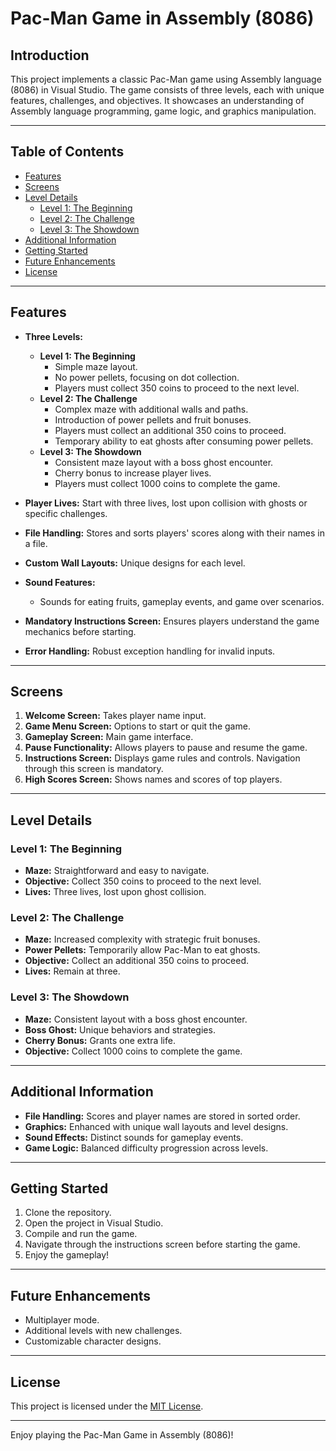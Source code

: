 # Pac-Man Game in Assembly (8086)

## Introduction

This project implements a classic Pac-Man game using Assembly language (8086) in Visual Studio. The game consists of three levels, each with unique features, challenges, and objectives. It showcases an understanding of Assembly language programming, game logic, and graphics manipulation.

---

## Table of Contents

- [Features](#features)
- [Screens](#screens)
- [Level Details](#level-details)
  - [Level 1: The Beginning](#level-1-the-beginning)
  - [Level 2: The Challenge](#level-2-the-challenge)
  - [Level 3: The Showdown](#level-3-the-showdown)
- [Additional Information](#additional-information)
- [Getting Started](#getting-started)
- [Future Enhancements](#future-enhancements)
- [License](#license)

---

## Features

- **Three Levels:**
  - **Level 1: The Beginning**
    - Simple maze layout.
    - No power pellets, focusing on dot collection.
    - Players must collect 350 coins to proceed to the next level.
  - **Level 2: The Challenge**
    - Complex maze with additional walls and paths.
    - Introduction of power pellets and fruit bonuses.
    - Players must collect an additional 350 coins to proceed.
    - Temporary ability to eat ghosts after consuming power pellets.
  - **Level 3: The Showdown**
    - Consistent maze layout with a boss ghost encounter.
    - Cherry bonus to increase player lives.
    - Players must collect 1000 coins to complete the game.

- **Player Lives:** Start with three lives, lost upon collision with ghosts or specific challenges.

- **File Handling:** Stores and sorts players' scores along with their names in a file.

- **Custom Wall Layouts:** Unique designs for each level.

- **Sound Features:** 
  - Sounds for eating fruits, gameplay events, and game over scenarios.

- **Mandatory Instructions Screen:** Ensures players understand the game mechanics before starting.

- **Error Handling:** Robust exception handling for invalid inputs.

---

## Screens

1. **Welcome Screen:** Takes player name input.
2. **Game Menu Screen:** Options to start or quit the game.
3. **Gameplay Screen:** Main game interface.
4. **Pause Functionality:** Allows players to pause and resume the game.
5. **Instructions Screen:** Displays game rules and controls. Navigation through this screen is mandatory.
6. **High Scores Screen:** Shows names and scores of top players.

---

## Level Details

### Level 1: The Beginning

- **Maze:** Straightforward and easy to navigate.
- **Objective:** Collect 350 coins to proceed to the next level.
- **Lives:** Three lives, lost upon ghost collision.

### Level 2: The Challenge

- **Maze:** Increased complexity with strategic fruit bonuses.
- **Power Pellets:** Temporarily allow Pac-Man to eat ghosts.
- **Objective:** Collect an additional 350 coins to proceed.
- **Lives:** Remain at three.

### Level 3: The Showdown

- **Maze:** Consistent layout with a boss ghost encounter.
- **Boss Ghost:** Unique behaviors and strategies.
- **Cherry Bonus:** Grants one extra life.
- **Objective:** Collect 1000 coins to complete the game.

---

## Additional Information

- **File Handling:** Scores and player names are stored in sorted order.
- **Graphics:** Enhanced with unique wall layouts and level designs.
- **Sound Effects:** Distinct sounds for gameplay events.
- **Game Logic:** Balanced difficulty progression across levels.

---

## Getting Started

1. Clone the repository.
2. Open the project in Visual Studio.
3. Compile and run the game.
4. Navigate through the instructions screen before starting the game.
5. Enjoy the gameplay!

---



## Future Enhancements

- Multiplayer mode.
- Additional levels with new challenges.
- Customizable character designs.

---

## License

This project is licensed under the [MIT License](LICENSE).

---

Enjoy playing the Pac-Man Game in Assembly (8086)!

